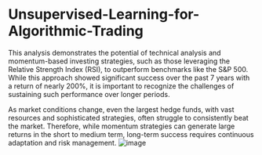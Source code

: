 # Unsupervised-Learning-for-Algorithmic-Trading
This analysis demonstrates the potential of technical analysis and momentum-based investing strategies, such as those leveraging the Relative Strength Index (RSI), to outperform benchmarks like the S&P 500. While this approach showed significant success over the past 7 years with a return of nearly 200%, it is important to recognize the challenges of sustaining such performance over longer periods.

As market conditions change, even the largest hedge funds, with vast resources and sophisticated strategies, often struggle to consistently beat the market. Therefore, while momentum strategies can generate large returns in the short to medium term, long-term success requires continuous adaptation and risk management.
![image](https://github.com/user-attachments/assets/5cac35fd-3caa-41af-ab25-8d5b7c580eee)

